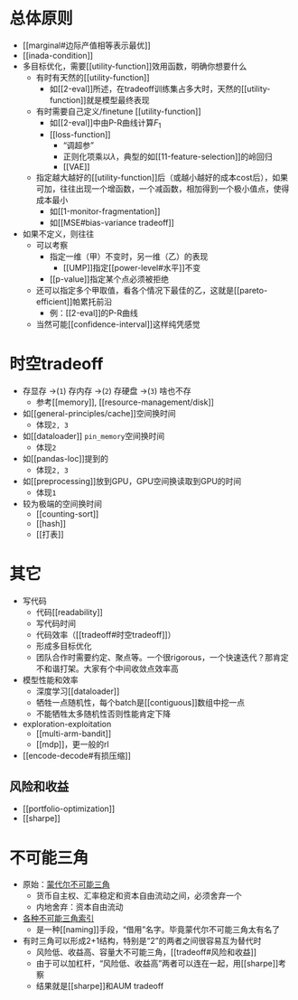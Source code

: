 # 总体原则
- [[marginal#边际产值相等表示最优]]
- [[inada-condition]]
- 多目标优化，需要[[utility-function]]效用函数，明确你想要什么
  - 有时有天然的[[utility-function]]
    - 如[[2-eval]]所述，在tradeoff训练集占多大时，天然的[[utility-function]]就是模型最终表现
  - 有时需要自己定义/finetune [[utility-function]]
    - 如[[2-eval]]中由P-R曲线计算$F_1$
    - [[loss-function]]
      - “调超参”
      - 正则化项乘以$\lambda$，典型的如[[11-feature-selection]]的岭回归
      - [[VAE]]
  - 指定越大越好的[[utility-function]]后（或越小越好的成本cost后），如果可加，往往出现一个增函数，一个减函数，相加得到一个极小值点，使得成本最小
    - 如[[1-monitor-fragmentation]]
    - 如[[MSE#bias-variance tradeoff]]
- 如果不定义，则往往
  - 可以考察
    - 指定一维（甲）不变时，另一维（乙）的表现
      - [[UMP]]指定[[power-level#水平]]不变
    - [[p-value]]指定某个点必须被拒绝
  - 还可以指定多个甲取值，看各个情况下最佳的乙，这就是[[pareto-efficient]]帕累托前沿
    - 例：[[2-eval]]的P-R曲线
  - 当然可能[[confidence-interval]]这样纯凭感觉
# 时空tradeoff
- 存显存 ->(`1`) 存内存 ->(`2`) 存硬盘 ->(`3`) 啥也不存
  - 参考[[memory]], [[resource-management/disk]]
- 如[[general-principles/cache]]空间换时间
  - 体现`2, 3`
- 如[[dataloader]] `pin_memory`空间换时间
  - 体现`2`
- 如[[pandas-loc]]提到的
  - 体现`2, 3`
- 如[[preprocessing]]放到GPU，GPU空间换读取到GPU的时间
  - 体现`1`
- 较为极端的空间换时间
  - [[counting-sort]]
  - [[hash]]
  - [[打表]]
# 其它
- 写代码
  - 代码[[readability]]
  - 写代码时间
  - 代码效率（[[tradeoff#时空tradeoff]]）
  - 形成多目标优化
  - 团队合作时需要约定、聚点等。一个很rigorous，一个快速迭代？那肯定不和谐打架。大家有个中间收敛点效率高
- 模型性能和效率
  - 深度学习[[dataloader]]
  - 牺牲一点随机性，每个batch是[[contiguous]]数组中挖一点
  - 不能牺牲太多随机性否则性能肯定下降
- exploration-exploitation
  - [[multi-arm-bandit]]
  - [[mdp]]，更一般的rl
- [[encode-decode#有损压缩]]
## 风险和收益
- [[portfolio-optimization]]
- [[sharpe]]
# 不可能三角
- 原始：[蒙代尔不可能三角](https://www.zhihu.com/question/390881054)
  - 货币自主权、汇率稳定和资本自由流动之间，必须舍弃一个
  - 内地舍弃：资本自由流动
- [各种不可能三角索引](https://www.zhihu.com/question/299541816)
  - 是一种[[naming]]手段，“借用”名字。毕竟蒙代尔不可能三角太有名了
- 有时三角可以形成2+1结构，特别是“2”的两者之间很容易互为替代时
  - 风险低、收益高、容量大不可能三角，[[tradeoff#风险和收益]]
  - 由于可以加杠杆，“风险低、收益高”两者可以连在一起，用[[sharpe]]考察
  - 结果就是[[sharpe]]和AUM tradeoff